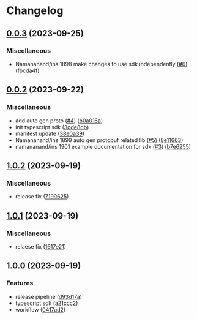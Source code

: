 # Changelog

## [0.0.3](https://github.com/instill-ai/typescript-sdk/compare/@instill-ai/typescript-sdk-v0.0.2...@instill-ai/typescript-sdk-v0.0.3) (2023-09-25)


### Miscellaneous

* Namananand/ins 1898 make changes to use sdk independently ([#6](https://github.com/instill-ai/typescript-sdk/issues/6)) ([fbcda4f](https://github.com/instill-ai/typescript-sdk/commit/fbcda4fc9205f189999342194334e86c7747d2ab))

## [0.0.2](https://github.com/instill-ai/typescript-sdk/compare/@instill-ai/typescript-sdk-v0.0.1...@instill-ai/typescript-sdk-v0.0.2) (2023-09-22)


### Miscellaneous

* add auto gen proto ([#4](https://github.com/instill-ai/typescript-sdk/issues/4)) ([b0a016a](https://github.com/instill-ai/typescript-sdk/commit/b0a016a43a7b9a4c89d1f2118ac8f7f603f844d6))
* init typescript sdk ([3dde8db](https://github.com/instill-ai/typescript-sdk/commit/3dde8db9da46d13563824c3d1c2e6e666f9f4438))
* manifest update ([38e0a39](https://github.com/instill-ai/typescript-sdk/commit/38e0a392bebea0283b8854481532761e1ecee581))
* Namananand/ins 1899 auto gen protobuf related lib ([#5](https://github.com/instill-ai/typescript-sdk/issues/5)) ([8e11663](https://github.com/instill-ai/typescript-sdk/commit/8e11663dccfd4fc6a3d5ef5a8d1d3a6538bf67b8))
* namananand/ins 1901 example documentation for sdk ([#3](https://github.com/instill-ai/typescript-sdk/issues/3)) ([b7e6255](https://github.com/instill-ai/typescript-sdk/commit/b7e6255a379b2dbf189ac9fb94c8cbdaab6c8d3b))

## [1.0.2](https://github.com/instill-ai/typescript-sdk/compare/@instill-ai/typescript-sdk-v1.0.1...@instill-ai/typescript-sdk-v1.0.2) (2023-09-19)


### Miscellaneous

* release fix ([7199625](https://github.com/instill-ai/typescript-sdk/commit/7199625a2a98aef667d2fbc8ffbf36928eff8ac5))

## [1.0.1](https://github.com/instill-ai/typescript-sdk/compare/@instill-ai/typescript-sdk-v1.0.0...@instill-ai/typescript-sdk-v1.0.1) (2023-09-19)


### Miscellaneous

* relaese fix ([1617e21](https://github.com/instill-ai/typescript-sdk/commit/1617e2102dee0bbe152f735add1bd968e245fff6))

## 1.0.0 (2023-09-19)


### Features

* release pipeline ([d93d17a](https://github.com/instill-ai/typescript-sdk/commit/d93d17a6a518d470eecc09a95bab70ba9eed0c0c))
* typescript sdk ([a21ccc2](https://github.com/instill-ai/typescript-sdk/commit/a21ccc2a392d867c6a50e5a709cc4294dc2fd4f0))
* workflow ([0417ad2](https://github.com/instill-ai/typescript-sdk/commit/0417ad2006bc82b0e6f7d47159c2c07ebd23a6c3))
